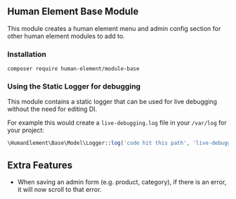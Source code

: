 ## Human Element Base Module

This module creates a human element menu and admin config section for other human element modules to add to.

### Installation

```
composer require human-element/module-base
```

### Using the Static Logger for debugging

This module contains a static logger that can be used for live debugging without the need for editing DI.

For example this would create a `live-debugging.log` file in your `/var/log` for your project:
```php
\HumanElement\Base\Model\Logger::log('code hit this path', 'live-debugging.log');
```


## Extra Features
- When saving an admin form (e.g. product, category), if there is an error, it will now scroll to that error.

